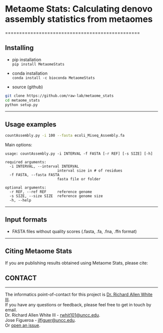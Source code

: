 # Metaome Stats: Calculating denovo assembly statistics from metaomes 

================================================

## Installing

- pip installation <br /> 
`pip install MetaomeStats`

- conda installation <br /> 
`conda install -c bioconda MetaomeStats`

- source (github)

```bash
git clone https://github.com/raw-lab/metaome_stats
cd metaome_stats
python setup.py
```

-------

## Usage examples

```bash
countAssembly.py -i 100 --fasta ecoli_Miseq_Assembly.fa
```

Main options:
```
usage: countAssembly.py -i INTERVAL -f FASTA [-r REF] [-s SIZE] [-h]

required arguments:
  -i INTERVAL, --interval INTERVAL
                        interval size in # of residues
  -f FASTA, --fasta FASTA
                        fasta file or folder

optional arguments:
  -r REF, --ref REF     reference genome
  -s SIZE, --size SIZE  reference genome size
  -h, --help
```

-------

## Input formats

- FASTA files without quality scores (.fasta, .fa, .fna, .ffn format)

-------

## Citing Metaome Stats

If you are publishing results obtained using Metaome Stats, please cite: 

## CONTACT
-------
The informatics point-of-contact for this project is [Dr. Richard Allen White III](https://github.com/raw-lab).<br />
If you have any questions or feedback, please feel free to get in touch by email. <br />
Dr. Richard Allen White III - rwhit101@uncc.edu.  <br />
Jose Figueroa - jlfiguer@uncc.edu.  <br /> 
Or [open an issue](https://github.com/raw-lab/metaome_stats/issues).
